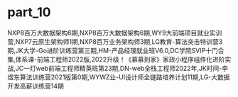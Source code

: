 # part_10
NXP8百万大数据架构6期,NXP8百万大数据架构6期,WY9大前端项目就业实训营,NXP7云原生架构师1期,NXP8百万业务架构师3期,LG教育-算法突击特训营3期,JK大学-Go进阶训练营第三期,HM-产品经理就业班V6.0,DC学院SVIP十门合集,体系课-前端工程师2022版,2022升级！《慕慕到家》家政小程序组件化进阶实战,JC一灯web前端工程师精英班第23期,DN-web全栈工程师2022年,JK时间-李煜东算法训练营2021版第0期,WYWZ业-UI设计师全链路培养计划11期,LG-大数据开发高薪训练营14期
